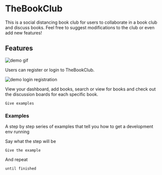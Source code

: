 # TheBookClub

This is a social distancing book club for users to collaborate in a book club and discuss books. Feel free to suggest modifications to the club or even add new features!

## Features

<img src="https://media0.giphy.com/media/IhxxlsU4EmOSHyLUhu/giphy.gif" alt="demo gif">

Users can register or login to TheBookClub.

<img src="https://media1.giphy.com/media/Vdin358oUYbQei9yV4/giphy.gif" alt="demo login registration">

View your dashboard, add books, search or view for books and check out the discussion boards for each specific book. 

```
Give examples
```

### Examples

A step by step series of examples that tell you how to get a development env running

Say what the step will be

```
Give the example
```

And repeat

```
until finished
```
